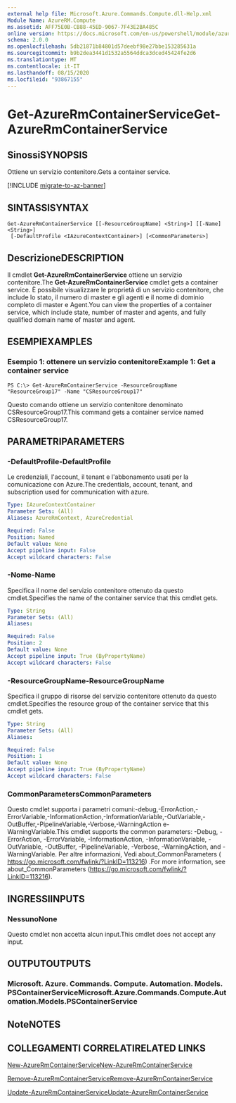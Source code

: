 ```yaml
---
external help file: Microsoft.Azure.Commands.Compute.dll-Help.xml
Module Name: AzureRM.Compute
ms.assetid: AFF75E0B-CB88-45ED-9067-7F43E2BA485C
online version: https://docs.microsoft.com/en-us/powershell/module/azurerm.compute/get-azurermcontainerservice
schema: 2.0.0
ms.openlocfilehash: 5db21871b84801d57deebf98e27bbe153285631a
ms.sourcegitcommit: b9b2dea3441d1532a5564ddca3dced45424fe2d6
ms.translationtype: MT
ms.contentlocale: it-IT
ms.lasthandoff: 08/15/2020
ms.locfileid: "93867155"
---
```

# <span data-ttu-id="e3106-101">Get-AzureRmContainerService</span><span class="sxs-lookup"><span data-stu-id="e3106-101">Get-AzureRmContainerService</span></span>

## <span data-ttu-id="e3106-102">Sinossi</span><span class="sxs-lookup"><span data-stu-id="e3106-102">SYNOPSIS</span></span>
<span data-ttu-id="e3106-103">Ottiene un servizio contenitore.</span><span class="sxs-lookup"><span data-stu-id="e3106-103">Gets a container service.</span></span>

[!INCLUDE [migrate-to-az-banner](../../includes/migrate-to-az-banner.md)]

## <span data-ttu-id="e3106-104">SINTASSI</span><span class="sxs-lookup"><span data-stu-id="e3106-104">SYNTAX</span></span>

```
Get-AzureRmContainerService [[-ResourceGroupName] <String>] [[-Name] <String>]
 [-DefaultProfile <IAzureContextContainer>] [<CommonParameters>]
```

## <span data-ttu-id="e3106-105">Descrizione</span><span class="sxs-lookup"><span data-stu-id="e3106-105">DESCRIPTION</span></span>
<span data-ttu-id="e3106-106">Il cmdlet **Get-AzureRmContainerService** ottiene un servizio contenitore.</span><span class="sxs-lookup"><span data-stu-id="e3106-106">The **Get-AzureRmContainerService** cmdlet gets a container service.</span></span>
<span data-ttu-id="e3106-107">È possibile visualizzare le proprietà di un servizio contenitore, che include lo stato, il numero di master e gli agenti e il nome di dominio completo di master e Agent.</span><span class="sxs-lookup"><span data-stu-id="e3106-107">You can view the properties of a container service, which include state, number of master and agents, and fully qualified domain name of master and agent.</span></span>

## <span data-ttu-id="e3106-108">ESEMPI</span><span class="sxs-lookup"><span data-stu-id="e3106-108">EXAMPLES</span></span>

### <span data-ttu-id="e3106-109">Esempio 1: ottenere un servizio contenitore</span><span class="sxs-lookup"><span data-stu-id="e3106-109">Example 1: Get a container service</span></span>
```
PS C:\> Get-AzureRmContainerService -ResourceGroupName "ResourceGroup17" -Name "CSResourceGroup17"
```

<span data-ttu-id="e3106-110">Questo comando ottiene un servizio contenitore denominato CSResourceGroup17.</span><span class="sxs-lookup"><span data-stu-id="e3106-110">This command gets a container service named CSResourceGroup17.</span></span>

## <span data-ttu-id="e3106-111">PARAMETRI</span><span class="sxs-lookup"><span data-stu-id="e3106-111">PARAMETERS</span></span>

### <span data-ttu-id="e3106-112">-DefaultProfile</span><span class="sxs-lookup"><span data-stu-id="e3106-112">-DefaultProfile</span></span>
<span data-ttu-id="e3106-113">Le credenziali, l'account, il tenant e l'abbonamento usati per la comunicazione con Azure.</span><span class="sxs-lookup"><span data-stu-id="e3106-113">The credentials, account, tenant, and subscription used for communication with azure.</span></span>

```yaml
Type: IAzureContextContainer
Parameter Sets: (All)
Aliases: AzureRmContext, AzureCredential

Required: False
Position: Named
Default value: None
Accept pipeline input: False
Accept wildcard characters: False
```

### <span data-ttu-id="e3106-114">-Nome</span><span class="sxs-lookup"><span data-stu-id="e3106-114">-Name</span></span>
<span data-ttu-id="e3106-115">Specifica il nome del servizio contenitore ottenuto da questo cmdlet.</span><span class="sxs-lookup"><span data-stu-id="e3106-115">Specifies the name of the container service that this cmdlet gets.</span></span>

```yaml
Type: String
Parameter Sets: (All)
Aliases: 

Required: False
Position: 2
Default value: None
Accept pipeline input: True (ByPropertyName)
Accept wildcard characters: False
```

### <span data-ttu-id="e3106-116">-ResourceGroupName</span><span class="sxs-lookup"><span data-stu-id="e3106-116">-ResourceGroupName</span></span>
<span data-ttu-id="e3106-117">Specifica il gruppo di risorse del servizio contenitore ottenuto da questo cmdlet.</span><span class="sxs-lookup"><span data-stu-id="e3106-117">Specifies the resource group of the container service that this cmdlet gets.</span></span>

```yaml
Type: String
Parameter Sets: (All)
Aliases: 

Required: False
Position: 1
Default value: None
Accept pipeline input: True (ByPropertyName)
Accept wildcard characters: False
```

### <span data-ttu-id="e3106-118">CommonParameters</span><span class="sxs-lookup"><span data-stu-id="e3106-118">CommonParameters</span></span>
<span data-ttu-id="e3106-119">Questo cmdlet supporta i parametri comuni:-debug,-ErrorAction,-ErrorVariable,-InformationAction,-InformationVariable,-OutVariable,-OutBuffer,-PipelineVariable,-Verbose,-WarningAction e-WarningVariable.</span><span class="sxs-lookup"><span data-stu-id="e3106-119">This cmdlet supports the common parameters: -Debug, -ErrorAction, -ErrorVariable, -InformationAction, -InformationVariable, -OutVariable, -OutBuffer, -PipelineVariable, -Verbose, -WarningAction, and -WarningVariable.</span></span> <span data-ttu-id="e3106-120">Per altre informazioni, Vedi about_CommonParameters ( https://go.microsoft.com/fwlink/?LinkID=113216) .</span><span class="sxs-lookup"><span data-stu-id="e3106-120">For more information, see about_CommonParameters (https://go.microsoft.com/fwlink/?LinkID=113216).</span></span>

## <span data-ttu-id="e3106-121">INGRESSI</span><span class="sxs-lookup"><span data-stu-id="e3106-121">INPUTS</span></span>

### <span data-ttu-id="e3106-122">Nessuno</span><span class="sxs-lookup"><span data-stu-id="e3106-122">None</span></span>
<span data-ttu-id="e3106-123">Questo cmdlet non accetta alcun input.</span><span class="sxs-lookup"><span data-stu-id="e3106-123">This cmdlet does not accept any input.</span></span>

## <span data-ttu-id="e3106-124">OUTPUT</span><span class="sxs-lookup"><span data-stu-id="e3106-124">OUTPUTS</span></span>

### <span data-ttu-id="e3106-125">Microsoft. Azure. Commands. Compute. Automation. Models. PSContainerService</span><span class="sxs-lookup"><span data-stu-id="e3106-125">Microsoft.Azure.Commands.Compute.Automation.Models.PSContainerService</span></span>

## <span data-ttu-id="e3106-126">Note</span><span class="sxs-lookup"><span data-stu-id="e3106-126">NOTES</span></span>

## <span data-ttu-id="e3106-127">COLLEGAMENTI CORRELATI</span><span class="sxs-lookup"><span data-stu-id="e3106-127">RELATED LINKS</span></span>

[<span data-ttu-id="e3106-128">New-AzureRmContainerService</span><span class="sxs-lookup"><span data-stu-id="e3106-128">New-AzureRmContainerService</span></span>](./New-AzureRmContainerService.md)

[<span data-ttu-id="e3106-129">Remove-AzureRmContainerService</span><span class="sxs-lookup"><span data-stu-id="e3106-129">Remove-AzureRmContainerService</span></span>](./Remove-AzureRmContainerService.md)

[<span data-ttu-id="e3106-130">Update-AzureRmContainerService</span><span class="sxs-lookup"><span data-stu-id="e3106-130">Update-AzureRmContainerService</span></span>](./Update-AzureRmContainerService.md)


